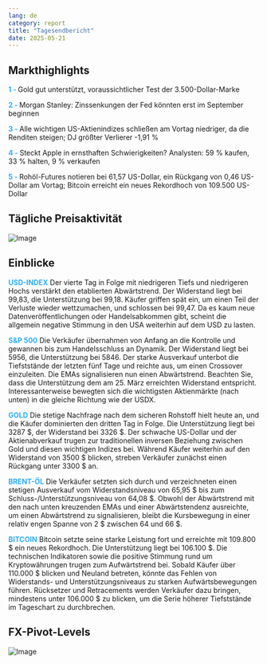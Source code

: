 ```yaml
---
lang: de
category: report
title: "Tagesendbericht"
date: 2025-05-21
---
```



<h2>Markthighlights</h2>
<strong style="color: #2caef7;">1 - </strong> Gold gut unterstützt, voraussichtlicher Test der 3.500-Dollar-Marke

<strong style="color: #2caef7;">2 - </strong> Morgan Stanley: Zinssenkungen der Fed könnten erst im September beginnen

<strong style="color: #2caef7;">3 - </strong> Alle wichtigen US-Aktienindizes schließen am Vortag niedriger, da die Renditen steigen; DJ größter Verlierer -1,91 %

<strong style="color: #2caef7;">4 - </strong> Steckt Apple in ernsthaften Schwierigkeiten? Analysten: 59 % kaufen, 33 % halten, 9 % verkaufen


<strong style="color: #2caef7;">5 - </strong> Rohöl-Futures notieren bei 61,57 US-Dollar, ein Rückgang von 0,46 US-Dollar am Vortag; Bitcoin erreicht ein neues Rekordhoch von 109.500 US-Dollar



<h2>Tägliche Preisaktivität</h2>
<img src="https://markleighedu.github.io/img/May-2025/21-May-2025/price.jpg" alt="Image"/>

<h2>Einblicke</h2>
<strong style="color: #2caef7;">USD-INDEX</strong> Der vierte Tag in Folge mit niedrigeren Tiefs und niedrigeren Hochs verstärkt den etablierten Abwärtstrend. Der Widerstand liegt bei 99,83, die Unterstützung bei 99,18. Käufer griffen spät ein, um einen Teil der Verluste wieder wettzumachen, und schlossen bei 99,47. Da es kaum neue Datenveröffentlichungen oder Handelsabkommen gibt, scheint die allgemein negative Stimmung in den USA weiterhin auf dem USD zu lasten.

<strong style="color: #2caef7;">S&P 500</strong> Die Verkäufer übernahmen von Anfang an die Kontrolle und gewannen bis zum Handelsschluss an Dynamik. Der Widerstand liegt bei 5956, die Unterstützung bei 5846. Der starke Ausverkauf unterbot die Tiefststände der letzten fünf Tage und reichte aus, um einen Crossover einzuleiten. Die EMAs signalisieren nun einen Abwärtstrend. Beachten Sie, dass die Unterstützung dem am 25. März erreichten Widerstand entspricht. Interessanterweise bewegten sich die wichtigsten Aktienmärkte (nach unten) in die gleiche Richtung wie der USDX.

<strong style="color: #2caef7;">GOLD</strong> Die stetige Nachfrage nach dem sicheren Rohstoff hielt heute an, und die Käufer dominierten den dritten Tag in Folge. Die Unterstützung liegt bei 3287 $, der Widerstand bei 3326 $. Der schwache US-Dollar und der Aktienabverkauf trugen zur traditionellen inversen Beziehung zwischen Gold und diesen wichtigen Indizes bei. Während Käufer weiterhin auf den Widerstand von 3500 $ blicken, streben Verkäufer zunächst einen Rückgang unter 3300 $ an.

<strong style="color: #2caef7;">BRENT-ÖL</strong> Die Verkäufer setzten sich durch und verzeichneten einen stetigen Ausverkauf vom Widerstandsniveau von 65,95 $ bis zum Schluss-/Unterstützungsniveau von 64,08 $. Obwohl der Abwärtstrend mit den nach unten kreuzenden EMAs und einer Abwärtstendenz ausreichte, um einen Abwärtstrend zu signalisieren, bleibt die Kursbewegung in einer relativ engen Spanne von 2 $ zwischen 64 und 66 $.

<strong style="color: #2caef7;">BITCOIN</strong> Bitcoin setzte seine starke Leistung fort und erreichte mit 109.800 $ ein neues Rekordhoch. Die Unterstützung liegt bei 106.100 $. Die technischen Indikatoren sowie die positive Stimmung rund um Kryptowährungen trugen zum Aufwärtstrend bei. Sobald Käufer über 110.000 $ blicken und Neuland betreten, könnte das Fehlen von Widerstands- und Unterstützungsniveaus zu starken Aufwärtsbewegungen führen. Rücksetzer und Retracements werden Verkäufer dazu bringen, mindestens unter 106.000 $ zu blicken, um die Serie höherer Tiefststände im Tageschart zu durchbrechen.



<h2>FX-Pivot-Levels</h2>
<img src="https://markleighedu.github.io/img/May-2025/21-May-2025/pivot.jpg" alt="Image"/>